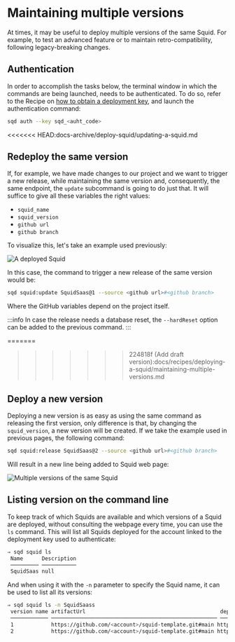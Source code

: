# Maintaining multiple versions

At times, it may be useful to deploy multiple versions of the same Squid. For example, to test an advanced feature or to maintain retro-compatibility, following legacy-breaking changes.

## Authentication

In order to accomplish the tasks below, the terminal window in which the commands are being launched, needs to be authenticated. To do so, refer to the Recipe on [how to obtain a deployment key](subsquid-docs/docs-archive/deploy-squid/obtaining-a-deployment-key.md), and launch the authentication command:

```bash
sqd auth --key sqd_<auht_code>
```

<<<<<<< HEAD:docs-archive/deploy-squid/updating-a-squid.md
## Redeploy the same version

If, for example, we have made changes to our project and we want to trigger a new release, while maintaining the same version and, consequently, the same endpoint, the `update` subcommand is going to do just that. It will suffice to give all these variables the right values:

* `squid_name`
* `squid_version`
* `github url`
* `github branch`

To visualize this, let's take an example used previously:

![A deployed Squid](/img/.gitbook/assets/SquidSaas.png)

In this case, the command to trigger a new release of the same version would be:

```bash
sqd squid:update SquidSaas@1 --source <github url>#<github branch>
```

Where the GitHub variables depend on the project itself.

:::info
In case the release needs a database reset, the `--hardReset` option can be added to the previous command.&#x20;
:::

=======
>>>>>>> 224818f (Add draft version):docs/recipes/deploying-a-squid/maintaining-multiple-versions.md
## Deploy a new version

Deploying a new version is as easy as using the same command as releasing the first version, only difference is that, by changing the `squid_version`, a new version will be created. If we take the example used in previous pages, the following command:

```bash
sqd squid:release SquidSaas@2 --source <github url>#<github branch>
```

Will result in a new line being added to Squid web page:

![Multiple versions of the same Squid](/img/.gitbook/assets/SquidSaas_v2.png)

## Listing version on the command line

To keep track of which Squids are available and which versions of a Squid are deployed, without consulting the webpage every time, you can use the `ls` command. This will list all Squids deployed for the account linked to the deployment key used to authenticate:

```bash
⇒ sqd squid ls
 Name      Description 
 ───────── ─────────── 
 SquidSaas null   
```

And when using it with the `-n` parameter to specify the Squid name, it can be used to list all its versions:

```bash
⇒ sqd squid ls -n SquidSaass
 version name artifactUrl                                           deploymentUrl                                       Status  Created at 
 ──────────── ───────────────────────────────────────────────────── ─────────────────────────────────────────────────── ─────── ────────── 
 1            https://github.com/<account>/squid-template.git#main https://app.gc.subsquid.io/beta/squidsaas/1/graphql SYNCING 1645701248 
 2            https://github.com/<account>/squid-template.git#main https://app.gc.subsquid.io/beta/squidsaas/2/graphql SYNCING 1645710152 
```

